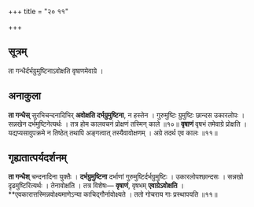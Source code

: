 +++
title = "२० ११"

+++
## सूत्रम्
ता गन्धैर्दर्भग्रुमुष्टिनाऽवोक्षति वृषाणमेवाग्रे ।

## अनाकुला
**ता गन्धैस्** सुरभिचन्दनादिभिर् **अवोक्षति दर्भग्रुमुष्टिना**, न हस्तेन ।
गुरुमुष्टिः ग्रुमुष्टिः छान्दस उकारलोपः ।
सन्नखेन दर्भमुष्टिनेत्यर्थः ।
तत्र होम कालवचनं प्रोक्षणं तस्मिन् काले ॥१०॥
**वृषाणं** वृषभं तमेवाग्रे प्रोक्षति ।
यद्यप्यसावुपक्रमे न तिष्ठेत् तथापि अङ्गत्वात् तस्यैवावोक्षणम् ।
अग्रे तदर्थ एव कालः ॥११॥

## गृह्यतात्पर्यदर्शनम्
**ता गन्धैश्** चन्दनादिना युक्तैः ।
**दर्भग्रुमुष्टिना** दर्भाणां गुरुमुष्टिर्दर्भग्रुमुष्टिः ।
उकारलोपश्छान्दसः ।
सन्नखो दृढमुष्टिरित्यर्थः ।
तेनावोक्षति ।
तत्र विशेषः— **वृषाणं**, वृषभम् **एवाग्रेऽवोक्षति** ।
**एवकारात्तस्मिन्नवोक्ष्यमाणेऽन्या काचिद्गौर्नावोक्ष्यते ।
ततो गोचराय गाः प्रस्थापयति ॥११॥
